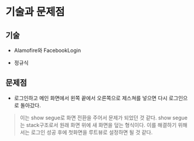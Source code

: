 # 기술과 문제점

## 기술

- Alamofire와 FacebookLogin

- 정규식

## 문제점

- 로그인하고 메인 화면에서 왼쪽 끝에서 오른쪽으로 제스쳐를 넣으면 다시 로그인으로 돌아갔다.

> 이는 show segue로 화면 전환을 주어서 문제가 되었던 것 같다. show segue는 stack구조로서 원래 화면 위에 새 화면을 덮는 형식이다. 이를 해결하기 위해서는 로그인 성공 후에 첫화면을 루트뷰로 설정하면 될 것 같다.

